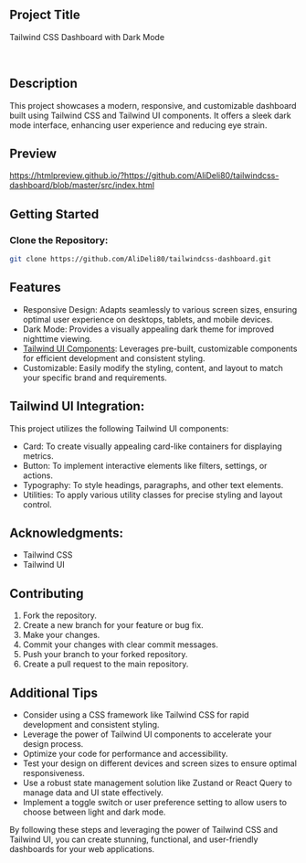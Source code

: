 ## Project Title

Tailwind CSS Dashboard with Dark Mode

<br>

## Description

This project showcases a modern, responsive, and customizable dashboard built using Tailwind CSS and Tailwind UI components. It offers a sleek dark mode interface, enhancing user experience and reducing eye strain.

## Preview

https://htmlpreview.github.io/?https://github.com/AliDeli80/tailwindcss-dashboard/blob/master/src/index.html

## Getting Started

### Clone the Repository:

  ```sh
  git clone https://github.com/AliDeli80/tailwindcss-dashboard.git
  ```

## Features

- Responsive Design: Adapts seamlessly to various screen sizes, ensuring optimal user experience on desktops, tablets, and mobile devices.
- Dark Mode: Provides a visually appealing dark theme for improved nighttime viewing.
- [Tailwind UI Components](https://tailwindui.com/?ref=top): Leverages pre-built, customizable components for efficient development and consistent styling.
- Customizable: Easily modify the styling, content, and layout to match your specific brand and requirements.

## Tailwind UI Integration:

This project utilizes the following Tailwind UI components:

- Card: To create visually appealing card-like containers for displaying metrics.
- Button: To implement interactive elements like filters, settings, or actions.
- Typography: To style headings, paragraphs, and other text elements.
- Utilities: To apply various utility classes for precise styling and layout control.

## Acknowledgments:

- Tailwind CSS
- Tailwind UI

## Contributing
1.  Fork the repository.
2.  Create a new branch for your feature or bug fix.
3.  Make your changes.
4.  Commit your changes with clear commit messages.
5.  Push your branch to your forked repository.
6.  Create a pull request to the main repository.   

## Additional Tips

- Consider using a CSS framework like Tailwind CSS for rapid development and consistent styling.
- Leverage the power of Tailwind UI components to accelerate your design process.
- Optimize your code for performance and accessibility.
- Test your design on different devices and screen sizes to ensure optimal responsiveness.
- Use a robust state management solution like Zustand or React Query to manage data and UI state effectively.
- Implement a toggle switch or user preference setting to allow users to choose between light and dark mode.

By following these steps and leveraging the power of Tailwind CSS and Tailwind UI, you can create stunning, functional, and user-friendly dashboards for your web applications.
